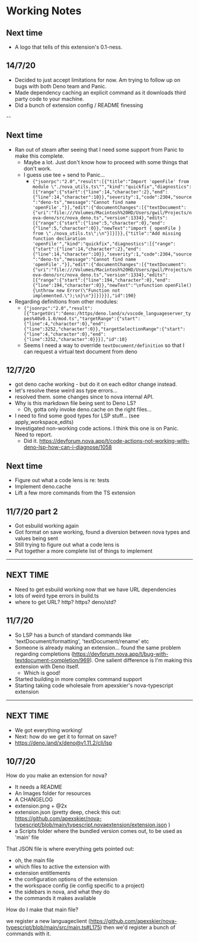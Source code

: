 # Working Notes

## Next time

- A logo that tells of this extension's 0.1-ness.

## 14/7/20

- Decided to just accept limitations for now. Am trying to follow up on bugs with both Deno team and Panic.
- Made dependency caching an explicit command as it downloads third party code to your machine.
- Did a bunch of extension config / README finessing

--

## Next time

- Ran out of steam after seeing that I need some support from Panic to make this complete.
  - Maybe a lot. Just don't know how to proceed with some things that don't work.
  - I guess use tee + send to Panic...
    - ```{"jsonrpc":"2.0","result":[{"title":"Import 'openFile' from module \"./nova_utils.ts\"","kind":"quickfix","diagnostics":[{"range":{"start":{"line":14,"character":2},"end":{"line":14,"character":10}},"severity":1,"code":2304,"source":"deno-ts","message":"Cannot find name 'openFile'."}],"edit":{"documentChanges":[{"textDocument":{"uri":"file:///Volumes/Macintosh%20HD/Users/gwil/Projects/nova-deno/src/nova_deno.ts","version":1334},"edits":[{"range":{"start":{"line":5,"character":0},"end":{"line":5,"character":0}},"newText":"import { openFile } from \"./nova_utils.ts\";\n"}]}]}},{"title":"Add missing function declaration 'openFile'","kind":"quickfix","diagnostics":[{"range":{"start":{"line":14,"character":2},"end":{"line":14,"character":10}},"severity":1,"code":2304,"source":"deno-ts","message":"Cannot find name 'openFile'."}],"edit":{"documentChanges":[{"textDocument":{"uri":"file:///Volumes/Macintosh%20HD/Users/gwil/Projects/nova-deno/src/nova_deno.ts","version":1334},"edits":[{"range":{"start":{"line":194,"character":0},"end":{"line":194,"character":0}},"newText":"\nfunction openFile() {\nthrow new Error(\"Function not implemented.\");\n}\n"}]}]}}],"id":190}```
- Regarding definitions from other modules: 
  - ```{"jsonrpc":"2.0","result":[{"targetUri":"deno:/https/deno.land/x/vscode_languageserver_types%40v0.1.0/mod.ts","targetRange":{"start":{"line":4,"character":0},"end":{"line":3252,"character":0}},"targetSelectionRange":{"start":{"line":4,"character":0},"end":{"line":3252,"character":0}}}],"id":10}```
  - Seems I need a way to override `textDocument/definition` so that I can request a virtual text document from deno

## 12/7/20

- got deno cache working - but do it on each editor change instead.
- let's resolve these weird ass type errors...
- resolved them. some changes since to nova internal API.
- Why is this markdown file being sent to Deno LS?
  - Oh, gotta only invoke deno.cache on the right files...
- I need to find some good types for LSP stuff... (see apply_workspace_edits)
- Investigated non-working code actions. I think this one is on Panic. Need to report.
  - Did it. https://devforum.nova.app/t/code-actions-not-working-with-deno-lsp-how-can-i-diagnose/1058

## Next time

- Figure out what a code lens is re: tests
- Implement deno.cache
- Lift a few more commands from the TS extension

## 11/7/20 part 2

- Got esbuild working again
- Got format on save working, found a diversion between nova types and values being sent
- Still trying to figure out what a code lens is
- Put together a more complete list of things to implement

---

## NEXT TIME

- Need to get esbuild working now that we have URL dependencies
- lots of weird type errors in build.ts
- where to get URL? http? https? deno/std?

## 11/7/20

- So LSP has a bunch of standard commands like 'textDocument/formatting', 'textDocument/rename' etc
- Someone is already making an extension... found the same problem regarding completions (https://devforum.nova.app/t/bug-with-textdocument-completion/969). One salient difference is I'm making this extension with Deno itself.
  - Which is good!
- Started building in more complex command support
- Starting taking code wholesale from apexskier's nova-typescript extension

---

## NEXT TIME

- We got everything working!
- Next: how do we get it to format on save?
- https://deno.land/x/deno@v1.11.2/cli/lsp

## 10/7/20

How do you make an extension for nova?

- It needs a README
- An Images folder for resources
- A CHANGELOG
- extension.png + @2x
- extension.json (pretty deep, check this out: https://github.com/apexskier/nova-typescript/blob/main/typescript.novaextension/extension.json
  )
- a Scripts folder where the bundled version comes out, to be used as 'main' file

That JSON file is where everything gets pointed out:

- oh, the main file
- which files to active the extension with
- extension entitlements
- the configuration options of the extension
- the workspace config (ie config specific to a project)
- the sidebars in nova, and what they do
- the commands it makes available

How do I make that main file?

we register a new languageclient (https://github.com/apexskier/nova-typescript/blob/main/src/main.ts#L175)
then we'd register a bunch of commands with it.
